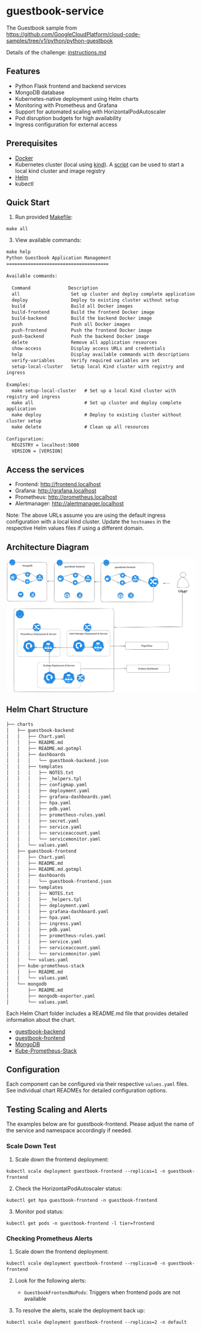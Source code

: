 # guestbook-service

The Guestbook sample from https://github.com/GoogleCloudPlatform/cloud-code-samples/tree/v1/python/python-guestbook

Details of the challenge: [instructions.md](instructions.md)

## Features

- Python Flask frontend and backend services
- MongoDB database
- Kubernetes-native deployment using Helm charts
- Monitoring with Prometheus and Grafana
- Support for automated scaling with HorizontalPodAutoscaler
- Pod disruption budgets for high availability
- Ingress configuration for external access

## Prerequisites

- [Docker](https://docs.docker.com/)
- Kubernetes cluster (local using [kind](https://kind.sigs.k8s.io/docs/user/quick-start/)). A [script](./start-local.sh) can be used to start a local kind cluster and image registry
- [Helm](https://helm.sh/docs/intro/install/)
- kubectl

## Quick Start

1. Run provided [Makefile](./Makefile):

```console
make all
```

3. View available commands:

```console
make help
Python Guestbook Application Management
======================================

Available commands:

  Command              Description
  all                   Set up cluster and deploy complete application
  deploy                Deploy to existing cluster without setup
  build                 Build all Docker images
  build-frontend        Build the frontend Docker image
  build-backend         Build the backend Docker image
  push                  Push all Docker images
  push-frontend         Push the frontend Docker image
  push-backend          Push the backend Docker image
  delete                Remove all application resources
  show-access           Display access URLs and credentials
  help                  Display available commands with descriptions
  verify-variables      Verify required variables are set
  setup-local-cluster   Setup local Kind cluster with registry and ingress

Examples:
  make setup-local-cluster   # Set up a local Kind cluster with registry and ingress
  make all                   # Set up cluster and deploy complete application
  make deploy                # Deploy to existing cluster without cluster setup
  make delete                # Clean up all resources

Configuration:
  REGISTRY = localhost:5000
  VERSION = [VERSION]
```

## Access the services

- Frontend: http://frontend.localhost
- Grafana: http://grafana.localhost
- Prometheus: http://prometheus.localhost 
- Alertmanager: http://alertmanager.localhost

Note: The above URLs assume you are using the default ingress configuration with a local kind cluster. Update the `hostnames` in the respective Helm values files if using a different domain.

## Architecture Diagram

![Architecture Diagram](./docs/architecture-diagram.png)

## Helm Chart Structure

```
├── charts
│   ├── guestbook-backend
│   │   ├── Chart.yaml
│   │   ├── README.md
│   │   ├── README.md.gotmpl
│   │   ├── dashboards
│   │   │   └── guestbook-backend.json
│   │   ├── templates
│   │   │   ├── NOTES.txt
│   │   │   ├── _helpers.tpl
│   │   │   ├── configmap.yaml
│   │   │   ├── deployment.yaml
│   │   │   ├── grafana-dashboards.yaml
│   │   │   ├── hpa.yaml
│   │   │   ├── pdb.yaml
│   │   │   ├── prometheus-rules.yaml
│   │   │   ├── secret.yaml
│   │   │   ├── service.yaml
│   │   │   ├── serviceaccount.yaml
│   │   │   └── servicemonitor.yaml
│   │   └── values.yaml
│   ├── guestbook-frontend
│   │   ├── Chart.yaml
│   │   ├── README.md
│   │   ├── README.md.gotmpl
│   │   ├── dashboards
│   │   │   └── guestbook-frontend.json
│   │   ├── templates
│   │   │   ├── NOTES.txt
│   │   │   ├── _helpers.tpl
│   │   │   ├── deployment.yaml
│   │   │   ├── grafana-dashboard.yaml
│   │   │   ├── hpa.yaml
│   │   │   ├── ingress.yaml
│   │   │   ├── pdb.yaml
│   │   │   ├── prometheus-rules.yaml
│   │   │   ├── service.yaml
│   │   │   ├── serviceaccount.yaml
│   │   │   └── servicemonitor.yaml
│   │   └── values.yaml
│   ├── kube-prometheus-stack
│   │   ├── README.md
│   │   └── values.yaml
│   └── mongodb
│       ├── README.md
│       ├── mongodb-exporter.yaml
│       └── values.yaml
```

Each Helm Chart folder includes a README.md file that provides detailed information about the chart.

- [guestbook-backend](./charts/guestbook-backend/)
- [guestbook-frontend](./charts/guestbook-frontend/)
- [MongoDB](./charts/mongodb/)
- [Kube-Prometheus-Stack](./charts/kube-prometheus-stack/)

## Configuration

Each component can be configured via their respective `values.yaml` files. See individual chart READMEs for detailed configuration options.

## Testing Scaling and Alerts

The examples below are for guestbook-frontend. Please adjust the name of the service and namespace accordingly if needed.

### Scale Down Test

1. Scale down the frontend deployment:

```console
kubectl scale deployment guestbook-frontend --replicas=1 -n guestbook-frontend
```

2. Check the HorizontalPodAutoscaler status:

```console
kubectl get hpa guestbook-frontend -n guestbook-frontend
```

3. Monitor pod status:

```console
kubectl get pods -n guestbook-frontend -l tier=frontend
```

### Checking Prometheus Alerts

1. Scale down the frontend deployment:

```console
kubectl scale deployment guestbook-frontend --replicas=0 -n guestbook-frontend
```

2. Look for the following alerts:

   - `GuestbookFrontendNoPods`: Triggers when frontend pods are not available

3. To resolve the alerts, scale the deployment back up:

```console
kubectl scale deployment guestbook-frontend --replicas=2 -n default
```
